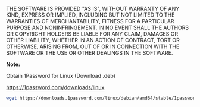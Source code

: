 THE SOFTWARE IS PROVIDED "AS IS", WITHOUT WARRANTY OF ANY KIND, EXPRESS OR IMPLIED, INCLUDING BUT NOT LIMITED TO THE WARRANTIES OF MERCHANTABILITY, FITNESS FOR A PARTICULAR PURPOSE AND NONINFRINGEMENT. IN NO EVENT SHALL THE AUTHORS OR COPYRIGHT HOLDERS BE LIABLE FOR ANY CLAIM, DAMAGES OR OTHER LIABILITY, WHETHER IN AN ACTION OF CONTRACT, TORT OR OTHERWISE, ARISING FROM, OUT OF OR IN CONNECTION WITH THE SOFTWARE OR THE USE OR OTHER DEALINGS IN THE SOFTWARE.

**Note:**

Obtain 1Password for Linux (Download .deb)

https://1password.com/downloads/linux

```bash linenums="1"
wget https://downloads.1password.com/linux/debian/amd64/stable/1password-latest.deb
```